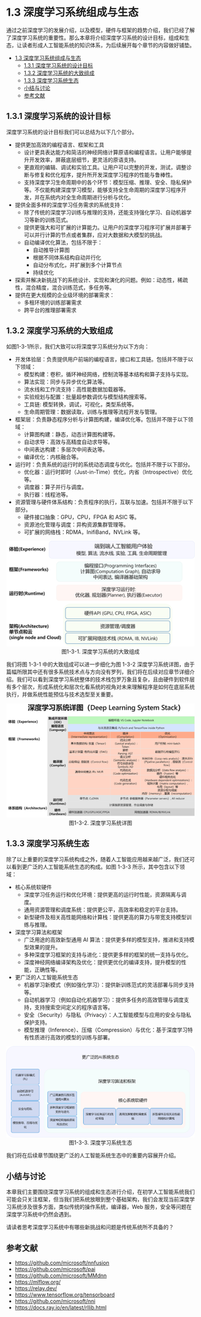 <!--Copyright © Microsoft Corporation. All rights reserved.
  适用于[License](https://github.com/microsoft/AI-System/blob/main/LICENSE)版权许可-->

# 1.3 深度学习系统组成与生态

通过之前深度学习的发展介绍，以及模型，硬件与框架的趋势介绍，我们已经了解了深度学习系统的重要性。那么本章将介绍深度学习系统的设计目标，组成和生态，让读者形成人工智能系统的知识体系，为后续展开每个章节的内容做好铺垫。

- [1.3 深度学习系统组成与生态](#13-深度学习系统组成与生态)
  - [1.3.1 深度学习系统的设计目标](#131-深度学习系统的设计目标)
  - [1.3.2 深度学习系统的大致组成](#132-深度学习系统的大致组成)
  - [1.3.3 深度学习系统生态](#133-深度学习系统生态)
  - [小结与讨论](#小结与讨论)
  - [参考文献](#参考文献)


## 1.3.1 深度学习系统的设计目标

深度学习系统的设计目标我们可以总结为以下几个部分。

- 提供更加高效的编程语言、框架和工具
  - 设计更具表达能力和简洁的神经网络计算原语和编程语言。让用户能够提升开发效率，屏蔽底层细节，更灵活的原语支持。
  - 更直观的编辑、调试和实验工具。让用户可以完整的开发，测试，调整诊断与修复和优化程序，提升所开发深度学习程序的性能与鲁棒性。
  - 支持深度学习生命周期中的各个环节：模型压缩、推理、安全、隐私保护等。不仅能构建深度学习模型，能够支持全生命周期的深度学习程序开发，并在系统内对全生命周期进行分析与优化。
- 提供全面多样的深度学习任务需求的系统支持：
  - 除了传统的深度学习训练与推理的支持，还能支持强化学习、自动机器学习等新的训练范式。
  - 提供更强大和可扩展的计算能力。让用户的深度学习程序可扩展并部署于可以并行计算的节点或者集群，应对大数据和大模型的挑战。
  - 自动编译优化算法，包括不限于：
    - 自动推导计算图
    - 根据不同体系结构自动并行化
    - 自动分布式化，并扩展到多个计算节点
    - 持续优化
- 探索并解决新挑战下的系统设计、实现和演化的问题。例如：动态性，稀疏性，混合精度，混合训练范式，多任务等。
- 提供在更大规模的企业级环境的部署需求：
  - 多租环境的训练部署需求
  - 跨平台的推理部署需求

## 1.3.2 深度学习系统的大致组成

如图1-3-1所示，我们大致可以将深度学习系统分为以下方向：

- 开发体验层：负责提供用户前端的编程语言，接口和工具链。包括并不限于以下领域：
  - 模型构建：卷积，循环神经网络，控制流等基本结构和算子支持与实现。
  - 算法实现：同步与异步优化算法等。
  - 流水线和工作流支持：高性能数据加载器等。
  - 实验规划与配置：批量超参数调优与模型结构搜索等。
  - 工具链: 模型转换，调试，可视化，类型系统等。
  - 生命周期管理：数据读取，训练与推理等流程开发与管理。
- 框架层：负责静态程序分析与计算图构建，编译优化等。包括并不限于以下领域：
  - 计算图构建：静态，动态计算图构建等。
  - 自动求导：高效与高精度自动求导等。
  - 中间表达构建：多层次中间表达等。
  - 编译优化：内核融合等。
- 运行时：负责系统的运行时的系统动态调度与优化。包括并不限于以下部分。
  - 优化器：运行时即时（Just-in-Time）优化，内省（Introspective）优化等。
  - 调度器：算子并行与调度。
  - 执行器：线程池等。
- 资源管理与硬件体系结构：负责程序的执行，互联与加速。包括并不限于以下部分。
  - 硬件接口抽象：GPU，CPU，FPGA 和 ASIC 等。
  - 资源池化管理与调度：异构资源集群管理等。
  - 可扩展的网络栈：RDMA，InifiBand，NVLink 等。

<style>table{margin: auto;}</style>
<center><img src="./img/3/3-3-1-dl-sys-stack.png" ch="500" /></center>
<center>图1-3-1. 深度学习系统的大致组成</center>

我们将图 1-3-1 中的大致组成可以进一步细化为图 1-3-2 深度学习系统详图，由于篇幅所限其中还有很多系统技术点与方向没有罗列，我们将在后续对应章节详细介绍。我们可以看到深度学习系统整体的技术栈包罗万象且复杂，且由硬件到软件层有多个层次，形成系统化和层次化看系统的视角对未来理解程序是如何在底层系统执行，并做系统性能预估与技术选型至关重要。

<style>table{margin: auto;}</style>
<center><img src="./img/3/3-3-3-deeplearningsysstack.png" ch="500" /></center>
<center>图1-3-2. 深度学习系统详图</center>

## 1.3.3 深度学习系统生态

除了以上重要的深度学习系统构成之外，随着人工智能应用越来越广泛，我们还可以看到更广泛的人工智能系统生态的构成。如图 1-3-3 所示，其中包含以下领域：

- 核心系统软硬件
  - 深度学习任务运行和优化环境：提供更高的运行时性能，资源隔离与调度。
  - 通用资源管理和调度系统：提供更公平，高效率和稳定的平台支持。
  - 新型硬件及相关高性能网络和计算栈：提供更高的算力与带宽支持模型训练与推理。
- 深度学习算法和框架
  - 广泛用途的高效新型通用 AI 算法：提供更多样的模型支持，推进和支持模型效果的提升。
  - 多种深度学习框架的支持与进化：提供更多样的框架的统一支持与优化。
  - 深度神经网络编译架构及优化：提供更优化的编译支持，提升模型的性能，正确性等。
- 更广泛的人工智能系统生态
  - 机器学习新模式（例如强化学习）：提供新训练范式的灵活部署与同步支持等。
  - 自动机器学习（例如自动化机器学习）：提供多任务的高效管理与调度支持，支持搜索空间定义的程序语言等。
  - 安全（Security）与隐私（Privacy）：人工智能模型与应用的安全与隐私保护支持。
  - 模型推理（Inference）、压缩（Compression）与优化：基于深度学习特有性质进行高效的模型的训练与部署。

<center><img src="./img/3/3-3-2-dl-ecosystem.png" ch="500" /></center>
<center>图1-3-3. 深度学习系统生态</center>

我们将在后续章节围绕更广泛的人工智能系统生态中的重要内容展开介绍。

## 小结与讨论

本章我们主要围绕深度学习系统的组成和生态进行介绍，在初学人工智能系统我们可能会只关注框架，但当我们把系统放眼到整个基础架构，我们会发现当前深度学习系统涉及很多方面，类似传统的操作系统，编译器，Web 服务，安全等问题在深度学习系统中仍然会遇到。

请读者思考深度学习系统中有哪些新挑战和问题是传统系统所不具备的？

## 参考文献
- https://github.com/microsoft/nnfusion
- https://github.com/microsoft/pai
- https://github.com/microsoft/MMdnn
- https://mlflow.org/
- https://relay.dev/
- https://www.tensorflow.org/tensorboard
- https://github.com/microsoft/nni
- https://docs.ray.io/en/latest/rllib.html